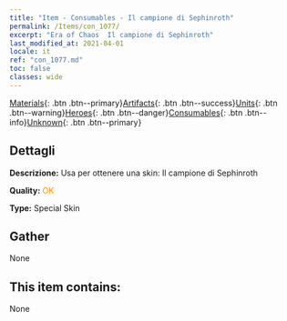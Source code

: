 ```yaml
---
title: "Item - Consumables - Il campione di Sephinroth"
permalink: /Items/con_1077/
excerpt: "Era of Chaos  Il campione di Sephinroth"
last_modified_at: 2021-04-01
locale: it
ref: "con_1077.md"
toc: false
classes: wide
---
```

 [Materials](/it/Items/){: .btn .btn--primary}[Artifacts](/it/Items/Artifacts/){: .btn .btn--success}[Units](/it/Items/Units/){: .btn .btn--warning}[Heroes](/it/Items/Heroes/){: .btn .btn--danger}[Consumables](/it/Items/Consumables/){: .btn .btn--info}[Unknown](/it/Items/Unknown/){: .btn .btn--primary}

## Dettagli
 **Descrizione:** Usa per ottenere una skin: Il campione di Sephinroth

 **Quality:** <span style="color: #FF8C00">OK</span>

 **Type:** Special Skin

## Gather

  None

## This item contains:

  None

